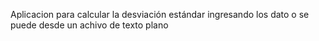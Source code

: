 Aplicacion para calcular la desviación estándar 
ingresando los dato o se puede desde un achivo
de texto plano
